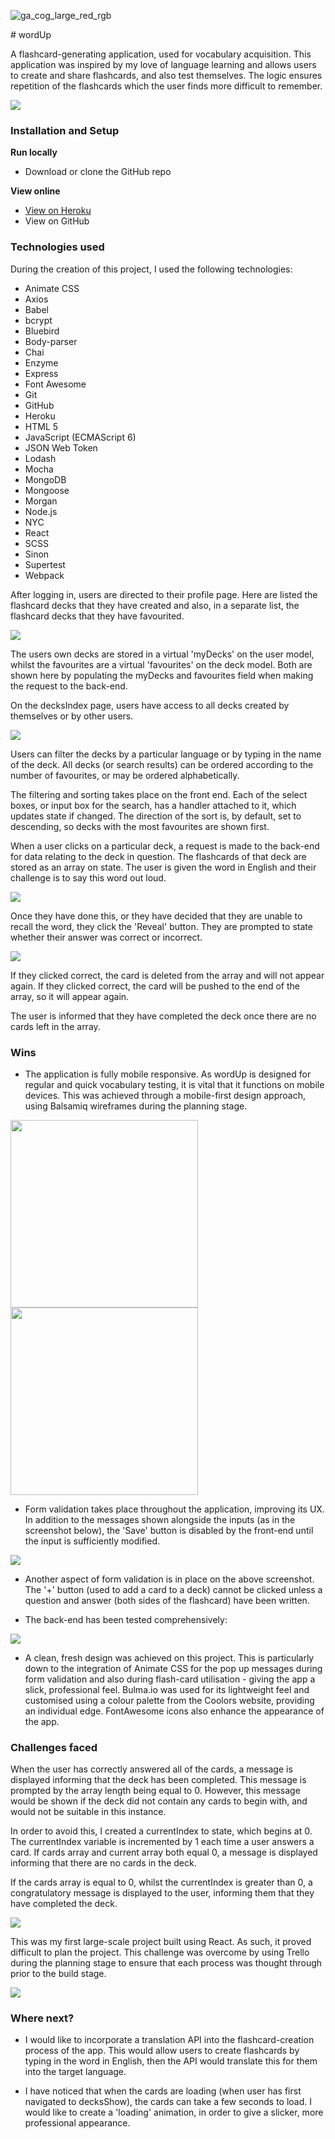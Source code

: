 ![ga_cog_large_red_rgb](https://cloud.githubusercontent.com/assets/40461/8183776/469f976e-1432-11e5-8199-6ac91363302b.png)

# wordUp

A flashcard-generating application, used for vocabulary acquisition. This application was inspired by my love of language learning and allows users to create and share flashcards, and also test themselves. The logic ensures repetition of the flashcards which the user finds more difficult to remember.

<kbd>
  <img src="src/assets/images/screenshots/landing-page.png" />
</kbd>

### Installation and Setup

**Run locally**

* Download or clone the GitHub repo

**View online**

* [View on Heroku](https://mysterious-anchorage-60146.herokuapp.com)
* View on GitHub

### Technologies used

During the creation of this project, I used the following technologies:

* Animate CSS
* Axios
* Babel
* bcrypt
* Bluebird
* Body-parser
* Chai
* Enzyme
* Express
* Font Awesome
* Git
* GitHub
* Heroku
* HTML 5
* JavaScript (ECMAScript 6)
* JSON Web Token
* Lodash
* Mocha
* MongoDB
* Mongoose
* Morgan
* Node.js
* NYC
* React
* SCSS
* Sinon
* Supertest
* Webpack

After logging in, users are directed to their profile page. Here are listed the flashcard decks that they have created and also, in a separate list, the flashcard decks that they have favourited.

<kbd>
  <img src="src/assets/images/screenshots/profile-page.png" />
</kbd>

The users own decks are stored in a virtual 'myDecks' on the user model, whilst the favourites are a virtual 'favourites' on the deck model. Both are shown here by populating the myDecks and favourites field when making the request to the back-end.

On the decksIndex page, users have access to all decks created by themselves or by other users.

<kbd>
  <img src="src/assets/images/screenshots/decks-index.png" />
</kbd>

Users can filter the decks by a particular language or by typing in the name of the deck. All decks (or search results) can be ordered according to the number of favourites, or may be ordered alphabetically.

The filtering and sorting takes place on the front end. Each of the select boxes, or input box for the search, has a handler attached to it, which updates state if changed. The direction of the sort is, by default, set to descending, so decks with the most favourites are shown first.

When a user clicks on a particular deck, a request is made to the back-end for data relating to the deck in question. The flashcards of that deck are stored as an array on state. The user is given the word in English and their challenge is to say this word out loud.

<kbd>
  <img src="src/assets/images/screenshots/decks-show1.png" />
</kbd>

Once they have done this, or they have decided that they are unable to recall the word, they click the 'Reveal' button. They are prompted to state whether their answer was correct or incorrect.

<kbd>
  <img src="src/assets/images/screenshots/decks-show2.png" />
</kbd>

If they clicked correct, the card is deleted from the array and will not appear again. If they clicked correct, the card will be pushed to the end of the array, so it will appear again.

The user is informed that they have completed the deck once there are no cards left in the array.

### Wins

* The application is fully mobile responsive. As wordUp is designed for regular and quick vocabulary testing, it is vital that it functions on mobile devices. This was achieved through a mobile-first design approach, using Balsamiq wireframes during the planning stage.

<img src="src/assets/images/screenshots/decks-show-mobile.png" height="300" /><img src="src/assets/images/screenshots/decks-index-mobile.png" height="300" />

* Form validation takes place throughout the application, improving its UX. In addition to the messages shown alongside the inputs (as in the screenshot below), the 'Save' button is disabled by the front-end until the input is sufficiently modified.

<kbd>
  <img src="src/assets/images/screenshots/form-validation.png" />
</kbd>

* Another aspect of form validation is in place on the above screenshot. The '+' button (used to add a card to a deck) cannot be clicked unless a question and answer (both sides of the flashcard) have been written.

* The back-end has been tested comprehensively:

<img src="src/assets/images/screenshots/api-testing.png" />

* A clean, fresh design was achieved on this project. This is particularly down to the integration of Animate CSS for the pop up messages during form validation and also during flash-card utilisation - giving the app a slick, professional feel. Bulma.io was used for its lightweight feel and customised using a colour palette from the Coolors website, providing an individual edge. FontAwesome icons also enhance the appearance of the app.

### Challenges faced

When the user has correctly answered all of the cards, a message is displayed informing that the deck has been completed. This message is prompted by the array length being equal to 0. However, this message would be shown if the deck did not contain any cards to begin with, and would not be suitable in this instance.

In order to avoid this, I created a currentIndex to state, which begins at 0. The currentIndex variable is incremented by 1 each time a user answers a card. If cards array and current array both equal 0, a message is displayed informing that there are no cards in the deck.

If the cards array is equal to 0, whilst the currentIndex is greater than 0, a congratulatory message is displayed to the user, informing them that they have completed the deck.

<kbd>
  <img src="src/assets/images/screenshots/no-cards-message.png" />
</kbd>

This was my first large-scale project built using React. As such, it proved difficult to plan the project. This challenge was overcome by using Trello during the planning stage to ensure that each process was thought through prior to the build stage.

<kbd>
  <img src="src/assets/images/screenshots/trello-board.png" />
</kbd>

### Where next?

* I would like to incorporate a translation API into the flashcard-creation process of the app. This would allow users to create flashcards by typing in the word in English, then the API would translate this for them into the target language.

* I have noticed that when the cards are loading (when user has first navigated to decksShow), the cards can take a few seconds to load. I would like to create a 'loading' animation, in order to give a slicker, more professional appearance.
